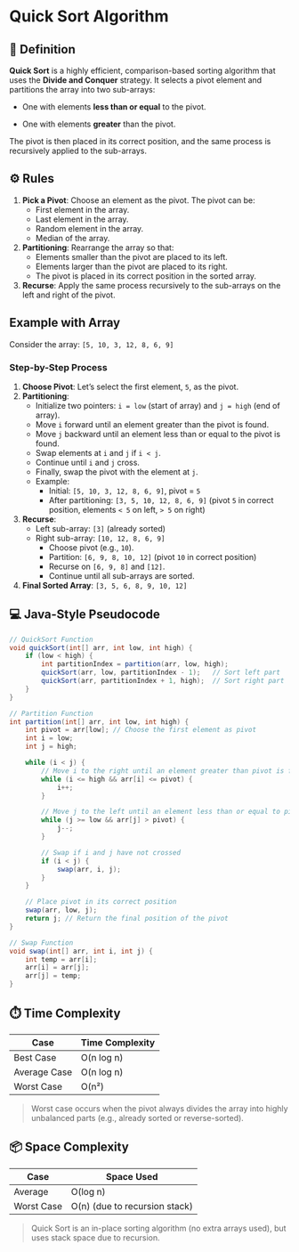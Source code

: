 # Quick Sort Algorithm

## 📖 Definition

**Quick Sort** is a highly efficient, comparison-based sorting algorithm that uses the **Divide and Conquer** strategy. It selects a pivot element and partitions the array into two sub-arrays:

- One with elements **less than or equal** to the pivot.

- One with elements **greater** than the pivot.

The pivot is then placed in its correct position, and the same process is recursively applied to the sub-arrays.

## ⚙️ Rules

1. **Pick a Pivot**: Choose an element as the pivot. The pivot can be:
   - First element in the array.
   - Last element in the array.
   - Random element in the array.
   - Median of the array.
2. **Partitioning**: Rearrange the array so that:
   - Elements smaller than the pivot are placed to its left.
   - Elements larger than the pivot are placed to its right.
   - The pivot is placed in its correct position in the sorted array.
3. **Recurse**: Apply the same process recursively to the sub-arrays on the left and right of the pivot.

## Example with Array

Consider the array: `[5, 10, 3, 12, 8, 6, 9]`

### Step-by-Step Process

1. **Choose Pivot**: Let’s select the first element, `5`, as the pivot.
2. **Partitioning**:
   - Initialize two pointers: `i = low` (start of array) and `j = high` (end of array).
   - Move `i` forward until an element greater than the pivot is found.
   - Move `j` backward until an element less than or equal to the pivot is found.
   - Swap elements at `i` and `j` if `i < j`.
   - Continue until `i` and `j` cross.
   - Finally, swap the pivot with the element at `j`.
   - Example:
     - Initial: `[5, 10, 3, 12, 8, 6, 9]`, pivot = `5`
     - After partitioning: `[3, 5, 10, 12, 8, 6, 9]` (pivot `5` in correct position, elements `< 5` on left, `> 5` on right)
3. **Recurse**:
   - Left sub-array: `[3]` (already sorted)
   - Right sub-array: `[10, 12, 8, 6, 9]`
     - Choose pivot (e.g., `10`).
     - Partition: `[6, 9, 8, 10, 12]` (pivot `10` in correct position)
     - Recurse on `[6, 9, 8]` and `[12]`.
     - Continue until all sub-arrays are sorted.
4. **Final Sorted Array**: `[3, 5, 6, 8, 9, 10, 12]`

## 💻 Java-Style Pseudocode

```java
// QuickSort Function
void quickSort(int[] arr, int low, int high) {
    if (low < high) {
        int partitionIndex = partition(arr, low, high);
        quickSort(arr, low, partitionIndex - 1);   // Sort left part
        quickSort(arr, partitionIndex + 1, high);  // Sort right part
    }
}

// Partition Function
int partition(int[] arr, int low, int high) {
    int pivot = arr[low]; // Choose the first element as pivot
    int i = low;
    int j = high;

    while (i < j) {
        // Move i to the right until an element greater than pivot is found
        while (i <= high && arr[i] <= pivot) {
            i++;
        }

        // Move j to the left until an element less than or equal to pivot is found
        while (j >= low && arr[j] > pivot) {
            j--;
        }

        // Swap if i and j have not crossed
        if (i < j) {
            swap(arr, i, j);
        }
    }

    // Place pivot in its correct position
    swap(arr, low, j);
    return j; // Return the final position of the pivot
}

// Swap Function
void swap(int[] arr, int i, int j) {
    int temp = arr[i];
    arr[i] = arr[j];
    arr[j] = temp;
}

```

## ⏱️ Time Complexity

| Case         | Time Complexity |
| ------------ | --------------- |
| Best Case    | O(n log n)      |
| Average Case | O(n log n)      |
| Worst Case   | O(n²)           |

> Worst case occurs when the pivot always divides the array into highly unbalanced parts (e.g., already sorted or reverse-sorted).

## 📦 Space Complexity

| Case       | Space Used                    |
| ---------- | ----------------------------- |
| Average    | O(log n)                      |
| Worst Case | O(n) (due to recursion stack) |

> Quick Sort is an in-place sorting algorithm (no extra arrays used), but uses stack space due to recursion.
